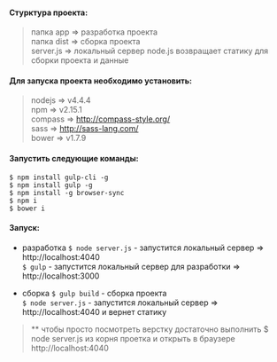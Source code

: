 #### Стурктура проекта:

> папка app => разработка проекта  
папка dist => сборка проекта  
server.js => локальный сервер node.js возвращает статику для сборки проекта и данные

#### Для запуска проекта необходимо установить:
> nodejs => v4.4.4  
npm => v2.15.1  
compass => http://compass-style.org/  
sass => http://sass-lang.com/  
bower => v1.7.9

#### Запустить следующие команды:
`$ npm install gulp-cli -g`  
`$ npm install gulp -g`  
`$ npm install -g browser-sync`  
`$ npm i`  
`$ bower i`  

#### Запуск:

- разработка
  `$ node server.js` - запустится локальный сервер => http://localhost:4040  
  `$ gulp` - запустится локальный сервер для разработки => http://localhost:3000

- сборка
  `$ gulp build` - сборка проекта  
  `$ node server.js` - запустится локальный сервер => http://localhost:4040 и вернет статику

> ** чтобы просто посмотреть верстку достаточно выполнить $ node server.js из корня проетка и открыть в браузере http://localhost:4040

